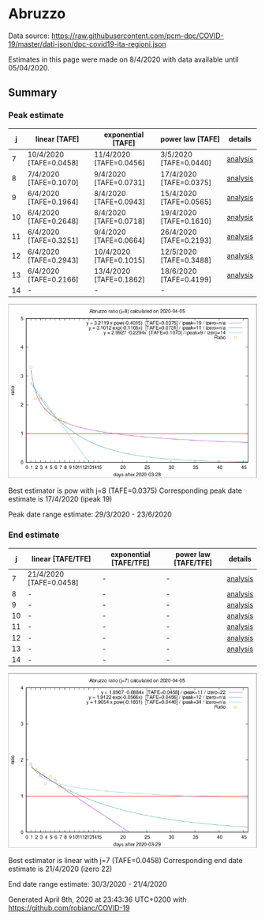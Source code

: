 # Abruzzo


Data source: https://raw.githubusercontent.com/pcm-dpc/COVID-19/master/dati-json/dpc-covid19-ita-regioni.json

Estimates in this page were made on 8/4/2020 with data available until 05/04/2020.


## Summary 

### Peak estimate 
|j|linear [TAFE]|exponential [TAFE]|power law [TAFE]|details|
|---|----|-----------|---------|-------|
|7|10/4/2020 [TAFE=0.0458]|11/4/2020 [TAFE=0.0456]|3/5/2020 [TAFE=0.0440]|[analysis](COVID-19_abruzzo_j7_2020-04-05.md)|
|8|7/4/2020 [TAFE=0.1070]|9/4/2020 [TAFE=0.0731]|17/4/2020 [TAFE=0.0375]|[analysis](COVID-19_abruzzo_j8_2020-04-05.md)|
|9|6/4/2020 [TAFE=0.1964]|8/4/2020 [TAFE=0.0943]|15/4/2020 [TAFE=0.0565]|[analysis](COVID-19_abruzzo_j9_2020-04-05.md)|
|10|6/4/2020 [TAFE=0.2648]|8/4/2020 [TAFE=0.0718]|19/4/2020 [TAFE=0.1610]|[analysis](COVID-19_abruzzo_j10_2020-04-05.md)|
|11|6/4/2020 [TAFE=0.3251]|9/4/2020 [TAFE=0.0664]|26/4/2020 [TAFE=0.2193]|[analysis](COVID-19_abruzzo_j11_2020-04-05.md)|
|12|6/4/2020 [TAFE=0.2943]|10/4/2020 [TAFE=0.1015]|12/5/2020 [TAFE=0.3488]|[analysis](COVID-19_abruzzo_j12_2020-04-05.md)|
|13|6/4/2020 [TAFE=0.2166]|13/4/2020 [TAFE=0.1862]|18/6/2020 [TAFE=0.4199]|[analysis](COVID-19_abruzzo_j13_2020-04-05.md)|
|14|-|-|-||

![best peak estimate](COVID-19_abruzzo_j8_2020-04-05.png)

Best estimator is pow with j=8 (TAFE=0.0375)
Corresponding peak date estimate is 17/4/2020 (ipeak 19)


Peak date range estimate: 29/3/2020 - 23/6/2020

### End estimate 
|j|linear [TAFE/TFE]|exponential [TAFE/TFE]|power law [TAFE/TFE]|details|
|---|----|-----------|---------|-------|
|7|21/4/2020 [TAFE=0.0458]|-|-|[analysis](COVID-19_abruzzo_j7_2020-04-05.md)|
|8|-|-|-|[analysis](COVID-19_abruzzo_j8_2020-04-05.md)|
|9|-|-|-|[analysis](COVID-19_abruzzo_j9_2020-04-05.md)|
|10|-|-|-|[analysis](COVID-19_abruzzo_j10_2020-04-05.md)|
|11|-|-|-|[analysis](COVID-19_abruzzo_j11_2020-04-05.md)|
|12|-|-|-|[analysis](COVID-19_abruzzo_j12_2020-04-05.md)|
|13|-|-|-|[analysis](COVID-19_abruzzo_j13_2020-04-05.md)|
|14|-|-|-||

![best zero estimate](COVID-19_abruzzo_j7_2020-04-05.png)

Best estimator is linear with j=7 (TAFE=0.0458)
Corresponding end date estimate is 21/4/2020 (izero 22)


End date range estimate: 30/3/2020 - 21/4/2020

Generated April 8th, 2020 at 23:43:36 UTC+0200 with https://github.com/robianc/COVID-19
